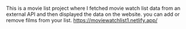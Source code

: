 This is a movie list project where I fetched movie watch list data from an external API and then displayed the data on the website. you can add or remove films from your list.                                                                                                        https://moviewatchlist1.netlify.app/      
 
